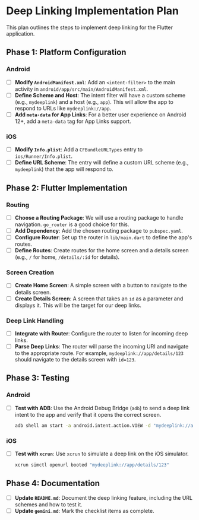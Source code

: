 # Deep Linking Implementation Plan

This plan outlines the steps to implement deep linking for the Flutter application.

## Phase 1: Platform Configuration

### Android
- [ ] **Modify `AndroidManifest.xml`**: Add an `<intent-filter>` to the main activity in `android/app/src/main/AndroidManifest.xml`.
- [ ] **Define Scheme and Host**: The intent filter will have a custom scheme (e.g., `mydeeplink`) and a host (e.g., `app`). This will allow the app to respond to URLs like `mydeeplink://app`.
- [ ] **Add `meta-data` for App Links**: For a better user experience on Android 12+, add a `meta-data` tag for App Links support.

### iOS
- [ ] **Modify `Info.plist`**: Add a `CFBundleURLTypes` entry to `ios/Runner/Info.plist`.
- [ ] **Define URL Scheme**: The entry will define a custom URL scheme (e.g., `mydeeplink`) that the app will respond to.

## Phase 2: Flutter Implementation

### Routing
- [ ] **Choose a Routing Package**: We will use a routing package to handle navigation. `go_router` is a good choice for this.
- [ ] **Add Dependency**: Add the chosen routing package to `pubspec.yaml`.
- [ ] **Configure Router**: Set up the router in `lib/main.dart` to define the app's routes.
- [ ] **Define Routes**: Create routes for the home screen and a details screen (e.g., `/` for home, `/details/:id` for details).

### Screen Creation
- [ ] **Create Home Screen**: A simple screen with a button to navigate to the details screen.
- [ ] **Create Details Screen**: A screen that takes an `id` as a parameter and displays it. This will be the target for our deep links.

### Deep Link Handling
- [ ] **Integrate with Router**: Configure the router to listen for incoming deep links.
- [ ] **Parse Deep Links**: The router will parse the incoming URI and navigate to the appropriate route. For example, `mydeeplink://app/details/123` should navigate to the details screen with `id=123`.

## Phase 3: Testing

### Android
- [ ] **Test with ADB**: Use the Android Debug Bridge (`adb`) to send a deep link intent to the app and verify that it opens the correct screen.
  ```bash
  adb shell am start -a android.intent.action.VIEW -d "mydeeplink://app/details/123" com.example.deeplinking
  ```

### iOS
- [ ] **Test with `xcrun`**: Use `xcrun` to simulate a deep link on the iOS simulator.
  ```bash
  xcrun simctl openurl booted "mydeeplink://app/details/123"
  ```

## Phase 4: Documentation
- [ ] **Update `README.md`**: Document the deep linking feature, including the URL schemes and how to test it.
- [ ] **Update `gemini.md`**: Mark the checklist items as complete.
